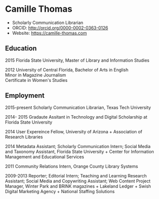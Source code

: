 # Camille Thomas

* Scholarly Communication Librarian 
* ORCID: http://orcid.org/0000-0002-0363-0126
* Website: https://camille-thomas.com 

## Education

2015      Florida State University, Master of Library and Information Studies

2012      University of Central Florida, Bachelor of Arts in English
  </br> Minor in Magazine Journalism
  </br> Certificate in Women's Studies
  
## Employment
2015-present Scholarly Communication Librarian, Texas Tech University

2014- 2015   Gradaute Assitant in Technology and Digital Scholarship at Florida State University

2014        User Expereince Fellow, University of Arizona + Association of Research Libraries

2014        Metadata Assistant; Scholarly Communication Intern; Social Media and Taxonomy Assistant, Florida State University + Center for Information Management and Educational Services

2011        Community Relations Intern, Orange County Library Systems

2009-2013   Reporter; Editorial Intern; Teaching and Learning Research Assistant; Social Media and Copywriting Assistant; Web Content Project Manager, Winter Park and BRINK magazines + Lakeland Ledger + Swish Digital Marketing Agency + National Staffing Solutions




